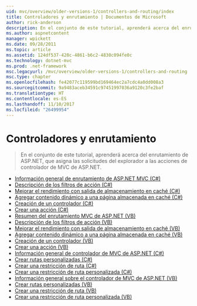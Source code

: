 ```yaml
---
uid: mvc/overview/older-versions-1/controllers-and-routing/index
title: Controladores y enrutamiento | Documentos de Microsoft
author: rick-anderson
description: En el conjunto de este tutorial, aprenderá acerca del enrutamiento de ASP.NET, que asigna las solicitudes del explorador a las acciones de controlador de MVC de ASP.NET.
ms.author: aspnetcontent
manager: wpickett
ms.date: 09/28/2011
ms.topic: article
ms.assetid: 124df537-428c-4861-b6c2-4830c094fe0c
ms.technology: dotnet-mvc
ms.prod: .net-framework
msc.legacyurl: /mvc/overview/older-versions-1/controllers-and-routing
msc.type: chapter
ms.openlocfilehash: fe42077c119599bd169464ec2a7cdc4a0dd008a3
ms.sourcegitcommit: 9a9483aceb34591c97451997036a9120c3fe2baf
ms.translationtype: HT
ms.contentlocale: es-ES
ms.lasthandoff: 11/10/2017
ms.locfileid: "26499954"
---
```

<a name="controllers-and-routing"></a>Controladores y enrutamiento
====================
> En el conjunto de este tutorial, aprenderá acerca del enrutamiento de ASP.NET, que asigna las solicitudes del explorador a las acciones de controlador de MVC de ASP.NET.


- [Información general de enrutamiento de ASP.NET MVC (C#)](asp-net-mvc-routing-overview-cs.md)
- [Descripción de los filtros de acción (C#)](understanding-action-filters-cs.md)
- [Mejorar el rendimiento con salida de almacenamiento en caché (C#)](improving-performance-with-output-caching-cs.md)
- [Agregar contenido dinámico a una página almacenada en caché (C#)](adding-dynamic-content-to-a-cached-page-cs.md)
- [Creación de un controlador (C#)](creating-a-controller-cs.md)
- [Crear una acción (C#)](creating-an-action-cs.md)
- [Resumen del enrutamiento MVC de ASP.NET (VB)](asp-net-mvc-routing-overview-vb.md)
- [Descripción de los filtros de acción (VB)](understanding-action-filters-vb.md)
- [Mejorar el rendimiento con salida de almacenamiento en caché (VB)](improving-performance-with-output-caching-vb.md)
- [Agregar contenido dinámico a una página almacenada en caché (VB)](adding-dynamic-content-to-a-cached-page-vb.md)
- [Creación de un controlador (VB)](creating-a-controller-vb.md)
- [Crear una acción (VB)](creating-an-action-vb.md)
- [Información general de controlador de MVC de ASP.NET (C#)](aspnet-mvc-controllers-overview-cs.md)
- [Crear rutas personalizadas (C#)](creating-custom-routes-cs.md)
- [Crear una restricción de ruta (C#)](creating-a-route-constraint-cs.md)
- [Crear una restricción de ruta personalizada (C#)](creating-a-custom-route-constraint-cs.md)
- [Información general sobre el controlador de MVC de ASP.NET (VB)](asp-net-mvc-controller-overview-vb.md)
- [Crear rutas personalizadas (VB)](creating-custom-routes-vb.md)
- [Crear una restricción de ruta (VB)](creating-a-route-constraint-vb.md)
- [Crear una restricción de ruta personalizada (VB)](creating-a-custom-route-constraint-vb.md)
